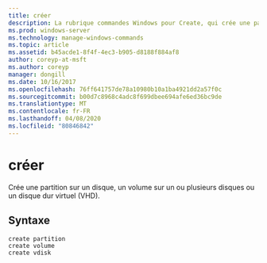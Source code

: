 ```yaml
---
title: créer
description: La rubrique commandes Windows pour Create, qui crée une partition sur un disque, un volume sur un ou plusieurs disques ou un disque dur virtuel (VHD).
ms.prod: windows-server
ms.technology: manage-windows-commands
ms.topic: article
ms.assetid: b45acde1-8f4f-4ec3-b905-d8188f884af8
author: coreyp-at-msft
ms.author: coreyp
manager: dongill
ms.date: 10/16/2017
ms.openlocfilehash: 76ff641757de78a10980b10a1ba4921dd2a57f0c
ms.sourcegitcommit: b00d7c8968c4adc8f699dbee694afe6ed36bc9de
ms.translationtype: MT
ms.contentlocale: fr-FR
ms.lasthandoff: 04/08/2020
ms.locfileid: "80846842"
---
```

# <a name="create"></a>créer

Crée une partition sur un disque, un volume sur un ou plusieurs disques ou un disque dur virtuel (VHD).

## <a name="syntax"></a>Syntaxe

```
create partition
create volume
create vdisk
```
